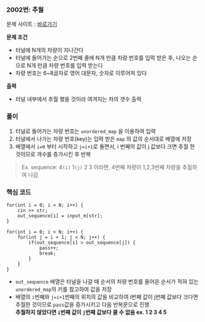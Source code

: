 ### 2002번: 추월

문제 사이트 : [바로가기](https://www.acmicpc.net/problem/2002)

**문제 조건**
- 터널에 N개의 차량이 지나간다
- 터널에 들어가는 순으로 2번째 줄에 N개 만큼 차량 번호를 입력 받은 후, 나오는 순으로 N개 만큼 차량 번호를 입력 받는다
- 차량 번호는 6~8글자로 영어 대문자, 숫자로 이루어져 있다

**출력**  
- 터널 내부에서 추월 했을 것이라 여겨지는 차의 갯수 출력

### 풀이
1. 터널로 들어가는 차량 번호는 `unordered_map` 을 이용하여 입력
2. 터널에서 나가는 차량 번호(key)는 입력 받은 `map` 의 값의 순서대로 배열에 저장 
3. 배열에서 `i=0` 부터 시작하고 `j=i+1`로 돌면서, i 번째의 값이 j 값보다 크면 추월 한 것이므로 개수를 증가시킨 후 반복
> Ex. sequence: 4`(i)` 1`(j)` 2 3 이라면, 4번째 차량이 1,2,3번째 차량을 추월하여 나감

### 핵심 코드

```
for(int i = 0; i < N; i++) {
    cin >> str;
    out_sequence[i] = input_m[str];
}

for(int i = 0; i < N; i++) {
    for(int j = i + 1; j < N; j++) {
        if(out_sequence[i] > out_sequence[j]) {
            pass++; 
            break;
        }
    }
}
```
- `out_sequence` 배열은 터널을 나갈 때 순서의 차량 번호를 들어온 순서가 적혀 있는 `unordered_map`의 키를 참고하여 값을 저장
- 배열의 `i`번째와 `j=i+1`번째의 위치의 값을 비교하여 i번째 값이 j번째 값보다 크다면 추월한 것이므로 `pass`값을 증가시키고 다음 반복문으로 진행  
**추월하지 않았다면 `i`번째 값이 `j`번째 값보다 클 수 없음 ex. 1 2 3 4 5**
